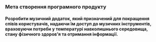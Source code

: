 ### Мета створення програмного продукту
#### Розробити музичний додаток, який призначений для покращення співів користувачів, надаючи їм доступ до музичних інструментів, враховуючи потреби у температурі навколишнього середовища, стану фізичного здоров'я та отримання інформації. 
